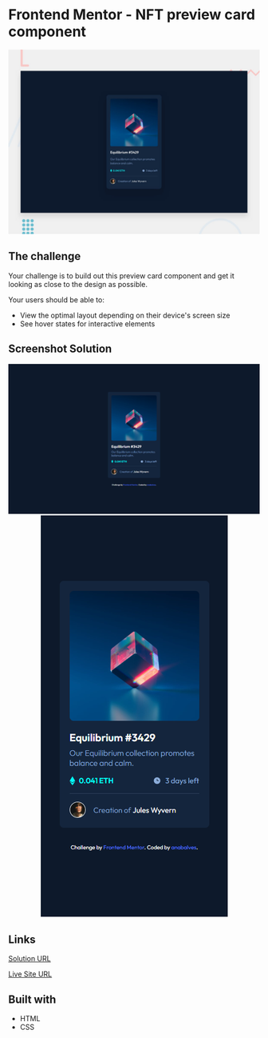 # Frontend Mentor - NFT preview card component

![Design preview for the NFT preview card component coding challenge](./design/desktop-preview.jpg)

## The challenge

Your challenge is to build out this preview card component and get it looking as close to the design as possible.

Your users should be able to:

- View the optimal layout depending on their device's screen size
- See hover states for interactive elements

## Screenshot Solution

<p align="center">
  <img alt="desktop" title="#desktop" src="./.github/desktop.png">
  <img alt="mobile" title="#mobile" src="./.github/mobile.png">
</p>

##  Links

[Solution URL](https://www.frontendmentor.io/solutions/nft-preview-card-component-nIpjQjooMs) 

[Live Site URL](https://nft-preview-card-component-anabalves.netlify.app/) 

##  Built with
- HTML
- CSS
